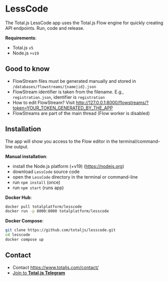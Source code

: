 # LessCode

The Total.js LessCode app uses the Total.js Flow engine for quickly creating API endpoints. Run, code and release.

__Requirements__:

- Total.js `v5`
- Node.js `+v19`

## Good to know

- FlowStream files must be generated manually and stored in `/databases/flowstreams/{name|id}.json`
- FlowStream identifier is taken from the filename. E.g., `registration.json`, identifier is `registration`
- How to edit FlowStream? Visit <http://127.0.0.1:8000/flowstreams/?token=YOUR_TOKEN_GENERATED_BY_THE_APP>
- FlowStreams are part of the main thread (Flow worker is disabled)

## Installation

The app will show you access to the Flow editor in the terminal/command-line output.

__Manual installation__:

- install the Node.js platform (+v19) (https://nodejs.org)
- download `LessCode` source code
- open the `LessCode` directory in the terminal or command-line
- run `npm install` (once)
- run `npm start` (runs app)

__Docker Hub__:

```bash
docker pull totalplatform/lesscode
docker run -p 8000:8000 totalplatform/lesscode
````

__Docker Compose__:

```bash
git clone https://github.com/totaljs/lesscode.git
cd lesscode
docker compose up
````

## Contact

- Contact <https://www.totaljs.com/contact/>
- [Join to __Total.js Telegram__](https://t.me/totalplatform)